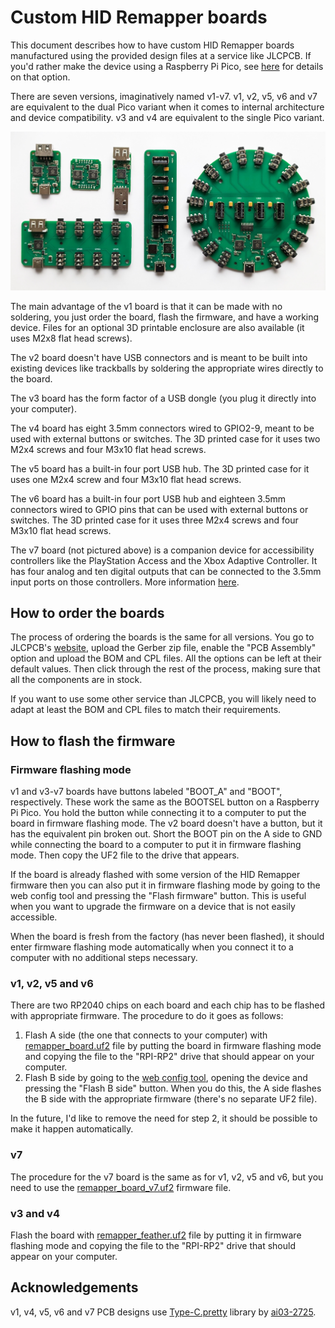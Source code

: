 # Custom HID Remapper boards

This document describes how to have custom HID Remapper boards manufactured using the provided design files at a service like JLCPCB. If you'd rather make the device using a Raspberry Pi Pico, see [here](../HARDWARE.md) for details on that option.

There are seven versions, imaginatively named v1-v7. v1, v2, v5, v6 and v7 are equivalent to the dual Pico variant when it comes to internal architecture and device compatibility. v3 and v4 are equivalent to the single Pico variant.

![Custom HID Remapper boards](../images/custom-boards.jpg)

The main advantage of the v1 board is that it can be made with no soldering, you just order the board, flash the firmware, and have a working device. Files for an optional 3D printable enclosure are also available (it uses M2x8 flat head screws).

The v2 board doesn't have USB connectors and is meant to be built into existing devices like trackballs by soldering the appropriate wires directly to the board.

The v3 board has the form factor of a USB dongle (you plug it directly into your computer).

The v4 board has eight 3.5mm connectors wired to GPIO2-9, meant to be used with external buttons or switches. The 3D printed case for it uses two M2x4 screws and four M3x10 flat head screws.

The v5 board has a built-in four port USB hub. The 3D printed case for it uses one M2x4 screw and four M3x10 flat head screws.

The v6 board has a built-in four port USB hub and eighteen 3.5mm connectors wired to GPIO pins that can be used with external buttons or switches. The 3D printed case for it uses three M2x4 screws and four M3x10 flat head screws.

The v7 board (not pictured above) is a companion device for accessibility controllers like the PlayStation Access and the Xbox Adaptive Controller. It has four analog and ten digital outputs that can be connected to the 3.5mm input ports on those controllers. More information [here](v7).

## How to order the boards

The process of ordering the boards is the same for all versions. You go to JLCPCB's [website](https://jlcpcb.com/), upload the Gerber zip file, enable the "PCB Assembly" option and upload the BOM and CPL files. All the options can be left at their default values. Then click through the rest of the process, making sure that all the components are in stock.

If you want to use some other service than JLCPCB, you will likely need to adapt at least the BOM and CPL files to match their requirements.

## How to flash the firmware

### Firmware flashing mode

v1 and v3-v7 boards have buttons labeled "BOOT\_A" and "BOOT", respectively. These work the same as the BOOTSEL button on a Raspberry Pi Pico. You hold the button while connecting it to a computer to put the board in firmware flashing mode. The v2 board doesn't have a button, but it has the equivalent pin broken out. Short the BOOT pin on the A side to GND while connecting the board to a computer to put it in firmware flashing mode. Then copy the UF2 file to the drive that appears.

If the board is already flashed with some version of the HID Remapper firmware then you can also put it in firmware flashing mode by going to the web config tool and pressing the "Flash firmware" button. This is useful when you want to upgrade the firmware on a device that is not easily accessible.

When the board is fresh from the factory (has never been flashed), it should enter firmware flashing mode automatically when you connect it to a computer with no additional steps necessary.

### v1, v2, v5 and v6

There are two RP2040 chips on each board and each chip has to be flashed with appropriate firmware. The procedure to do it goes as follows:

1. Flash A side (the one that connects to your computer) with [remapper\_board.uf2](https://github.com/jfedor2/hid-remapper/releases/latest/download/remapper_board.uf2) file by putting the board in firmware flashing mode and copying the file to the "RPI-RP2" drive that should appear on your computer.
2. Flash B side by going to the [web config tool](https://www.jfedor.org/hid-remapper-config/), opening the device and pressing the "Flash B side" button. When you do this, the A side flashes the B side with the appropriate firmware (there's no separate UF2 file).

In the future, I'd like to remove the need for step 2, it should be possible to make it happen automatically.

### v7

The procedure for the v7 board is the same as for v1, v2, v5 and v6, but you need to use the [remapper\_board\_v7.uf2](https://github.com/jfedor2/hid-remapper/releases/latest/download/remapper_board_v7.uf2) firmware file.

### v3 and v4

Flash the board with [remapper\_feather.uf2](https://github.com/jfedor2/hid-remapper/releases/latest/download/remapper_feather.uf2) file by putting it in firmware flashing mode and copying the file to the "RPI-RP2" drive that should appear on your computer.

## Acknowledgements

v1, v4, v5, v6 and v7 PCB designs use [Type-C.pretty](https://github.com/ai03-2725/Type-C.pretty) library by [ai03-2725](https://github.com/ai03-2725).
